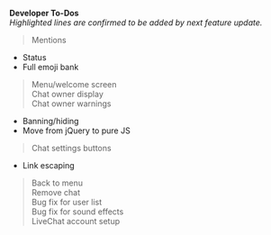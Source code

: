   <b>Developer To-Dos</b>
  <br>
  <em>Highlighted lines are confirmed to be added by next feature update.</em>

 > Mentions<br>
- Status<br>
- Full emoji bank<br>
 > Menu/welcome screen<br>
 > Chat owner display<br>
 > Chat owner warnings<br>
- Banning/hiding<br>
- Move from jQuery to pure JS<br>
 > Chat settings buttons<br>
- Link escaping<br>
 > Back to menu<br>
 > Remove chat<br>
 > Bug fix for user list<br>
 > Bug fix for sound effects<br>
 > LiveChat account setup<br>
